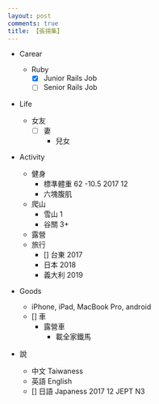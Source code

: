 ```yaml
---
layout: post
comments: true
title: 【張揚集】
---
```


* Carear
  * Ruby
    * [x] Junior Rails Job
    * [ ] Senior Rails Job
* Life
  * 女友
    * [ ] 妻
      * 兒女
* Activity
  * 健身
    * 標準體重 62 -10.5 2017 12
    * 六塊腹肌
  * 爬山
    * 雪山 1
    * 谷關 3+
  * 露營
  * 旅行
    * [] 台東 2017
    * 日本 2018
    * 義大利 2019

* Goods
  * iPhone, iPad, MacBook Pro, android
  * [] 車
    * 露營車
      * 載全家鐵馬

* 說
  * 中文 Taiwaness
  * 英語 English
  * [] 日語 Japaness 2017 12 JEPT N3

